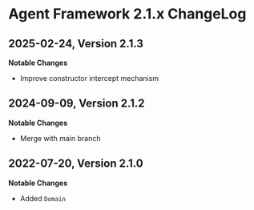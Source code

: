 # Agent Framework 2.1.x ChangeLog

## 2025-02-24, Version 2.1.3

**Notable Changes**

- Improve constructor intercept mechanism

## 2024-09-09, Version 2.1.2

**Notable Changes**

- Merge with main branch

## 2022-07-20, Version 2.1.0

**Notable Changes**

- Added `Domain`

